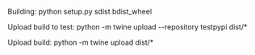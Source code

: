 Building: python setup.py sdist bdist_wheel

Upload build to test: python -m twine upload --repository testpypi dist/*

Upload build: python -m twine upload dist/*

